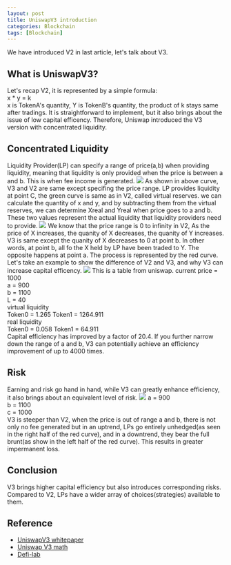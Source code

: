 ```yaml
---
layout: post
title: UniswapV3 introduction
categories: Blockchain
tags: [Blockchain]
---
```


We have introduced V2 in last article, let's talk about V3.

## What is UniswapV3?
Let's recap V2, it is represented by a simple formula:  
x * y = k  
x is TokenA's quantity, Y is TokenB's quantity, the product of k stays same after tradings.
It is straightforward to implement, but it also brings about the issue of low capital efficency. Therefore, Uniswap introduced the V3 version with concentrated liquidity.

## Concentrated Liquidity
Liquidity Provider(LP) can specify a range of price(a,b) when providing liquidity, meaning that liquidity is only provided when the price is between a and b. This is when fee income is generated.
<img src="{{site.baseurl}}/assets/img/univ3_1.png">
As shown in above curve, V3 and V2 are same except specifing the price range.
LP provides liquidity at point C, the green curve is same as in V2, called virtual reserves. we can calculate the quantity of x and y, and by subtracting them from the virtual reserves, we can determine Xreal and Yreal when price goes to a and b. These two values represent the actual liquidity that liquidity providers need to provide.
<img src="{{site.baseurl}}/assets/img/univ3_2.png">
We know that the price range is 0 to infinity in V2, As the price of X increases, the quanity of X decreases, the quanity of Y increases.
V3 is same except the quanity of X decreases to 0 at point b. In other words, at point b, all fo the X held by LP have been traded to Y. The opposite happens at point a. The process is represented by the red curve.
Let's take an example to show the difference of V2 and V3, and why V3 can increase capital efficency.
<img src="{{site.baseurl}}/assets/img/univ3_3.png">
This is a table from uniswap.
current price = 1000  
a = 900  
b = 1100  
L = 40  
virtual liquidity  
  Token0 = 1.265 Token1 = 1264.911  
real liquidity  
  Token0 = 0.058 Token1 = 64.911  
Capital efficiency has improved by a factor of 20.4. If you further narrow down the range of a and b, V3 can potentially achieve an efficiency improvement of up to 4000 times.

## Risk
Earning and risk go hand in hand, while V3 can greatly enhance efficiency, it also brings about an equivalent level of risk.
<img src="{{site.baseurl}}/assets/img/univ3_4.png">
a = 900  
b = 1100  
c = 1000  
V3 is steeper than V2, when the price is out of range a and b, there is not only no fee generated but in an uptrend, LPs go entirely unhedged(as seen in the right half of the red curve), and in a downtrend, they bear the full brunt(as show in the left half of the red curve). This results in greater impermanent loss.

## Conclusion
V3 brings higher capital efficiency but also introduces corresponding risks. Compared to V2, LPs have a wider array of choices(strategies) available to them.

## Reference
* [UniswapV3 whitepaper](https://uniswap.org/whitepaper-v3.pdf)
* [Uniswap V3 math](http://atiselsts.github.io/pdfs/uniswap-v3-liquidity-math.pdf)
* [Defi-lab](https://defi-lab.xyz/uniswapv3simulator)